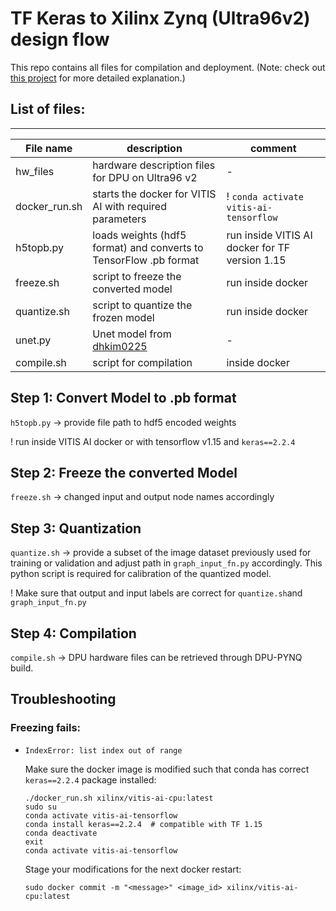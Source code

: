 # TF Keras to Xilinx Zynq (Ultra96v2) design flow
This repo contains all files for compilation and deployment.
(Note: check out [this project](https://www.hackster.io/luca-krueger2/unet-semantic-segmentation-adas-on-avnet-ultra96-v2-ff33e8) for more detailed explanation.)

## List of files:
-----------
|File name 	| description | comment |
----------- | ---------- | -------- |
|hw_files | hardware description files for DPU on Ultra96 v2| - |
|docker_run.sh | starts the docker for VITIS AI with required parameters | ! `conda activate vitis-ai-tensorflow` |
|h5topb.py | loads weights (hdf5 format) and converts to TensorFlow .pb format| run inside VITIS AI docker for TF version 1.15 |
| freeze.sh | script to freeze the converted model | run inside docker |
|quantize.sh | script to quantize the frozen model| run inside docker |
|unet.py | Unet model from [dhkim0225](https://github.com/dhkim0225/keras-image-segmentation.git) | - |
|compile.sh | script for compilation | inside docker |

## Step 1: Convert Model to .pb format
`h5topb.py` -> provide file path to hdf5 encoded weights 

! run inside VITIS AI docker or with tensorflow v1.15 and ```keras==2.2.4```

## Step 2: Freeze the converted Model
```freeze.sh``` -> changed input and output node names accordingly

## Step 3: Quantization
`quantize.sh` -> provide a subset of the image dataset previously used for training or validation and adjust path in `graph_input_fn.py` accordingly. This python script is required for calibration of the quantized model.

! Make sure that output and input labels are correct for `quantize.sh`and `graph_input_fn.py`

## Step 4: Compilation
`compile.sh` -> DPU hardware files can be retrieved through DPU-PYNQ build. 


## Troubleshooting
### Freezing fails:
* `IndexError: list index out of range` 

	Make sure the docker image is modified such that conda has correct `keras==2.2.4` package installed:
	```
	./docker_run.sh xilinx/vitis-ai-cpu:latest
	sudo su
	conda activate vitis-ai-tensorflow
	conda install keras==2.2.4  # compatible with TF 1.15
	conda deactivate
	exit
	conda activate vitis-ai-tensorflow
	```
	Stage your modifications for the next docker restart:
	```
	sudo docker commit -m "<message>" <image_id> xilinx/vitis-ai-cpu:latest
	```





